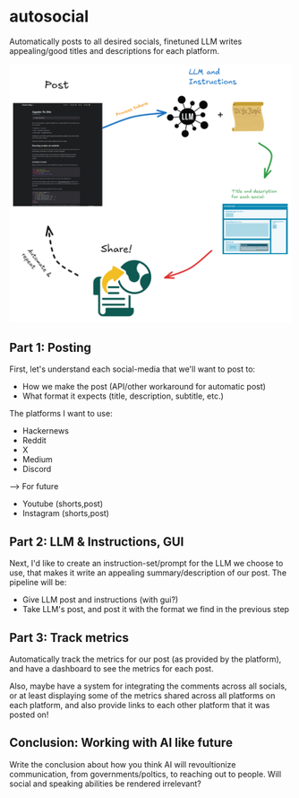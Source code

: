 # autosocial
Automatically posts to all desired socials, finetuned LLM writes appealing/good titles and descriptions for each platform.

![cycle](cycle.png)

## Part 1: Posting

First, let's understand each social-media that we'll want to post to:
- How we make the post (API/other workaround for automatic post)
- What format it expects (title, description, subtitle, etc.)

The platforms I want to use:
- Hackernews
- Reddit
- X
- Medium
- Discord

--> For future
- Youtube (shorts,post) 
- Instagram (shorts,post)


## Part 2: LLM & Instructions, GUI
Next, I'd like to create an instruction-set/prompt for the LLM we choose to use, that makes it write an appealing summary/description of our post. The pipeline will be:

- Give LLM post and instructions (with gui?)
- Take LLM's post, and post it with the format we find in the previous step

## Part 3: Track metrics
Automatically track the metrics for our post (as provided by the platform), and have a dashboard to see the metrics for each post.

Also, maybe have a system for integrating the comments across all socials, or at least displaying some of the metrics shared across all platforms on each platform, and also provide links to each other platform that it was posted on!

## Conclusion: Working with AI like future

Write the conclusion about how you think AI will revoultionize communication, from governments/poltics, to reaching out to people. Will social and speaking abilities be rendered irrelevant?